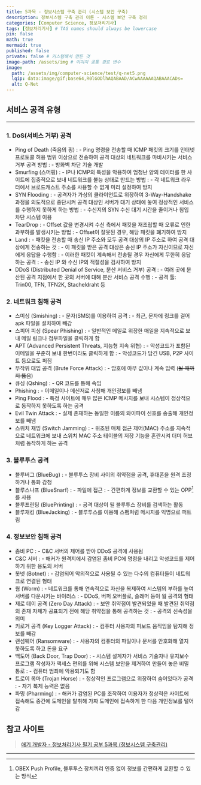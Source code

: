 ```yaml
---
title: 5과목 - 정보시스템 구축 관리 (시스템 보안 구축)
description: 정보시스템 구축 관리 이론 - 시스템 보안 구축 정리
categories: [Computer Science, 정보처리기사]
tags: [정보처리기사] # TAG names should always be lowercase
pin: false
math: true
mermaid: true
published: false
private: false # 커스텀해서 만든 것
image-path: /assets/img # 이미지 공통 경로 변수
image:
  path: /assets/img/computer-science/test/q-net5.png
  lqip: data:image/gif;base64,R0lGODlhAQABAAD/ACwAAAAAAQABAAACADs=
  alt: Q-Net
---
```


## 서비스 공격 유형

---

### 1. DoS(서비스 거부) 공격

- Ping of Death (죽음의 핑)
  : - Ping 명령을 전송할 때 ICMP 패킷의 크기를 인터넷 프로토콜 허용 범위 이상으로 전송하여 공격 대상의 네트워크를 마비시키는 서비스 거부 공격 방법
  : - 방화벽 차단 기술 개발
- Smurfing (스머핑)
  : - IP나 ICMP의 특성을 악용하여 엄청난 양의 데이터를 한 사이트에 집중적으로 보내 네트워크를 불능 상태로 만드는 방법
  : - 각 네트워크 라우터에서 브로드캐스트 주소를 사용할 수 없게 미리 설정하여 방지
- SYN Flooding
  : - 공격자가 가상의 클라이언트로 위장하여 3-Way-Handshake 과정을 의도적으로 중단시켜 공격 대상인 서버가 대기 상태에 놓여 정상적인 서비스를 수행하지 못하게 하는 방법
  : - 수신지의 SYN 수신 대기 시간을 줄이거나 침입 차단 시스템 이용
- TearDrop
  : - Offset 값을 변경시켜 수신 측에서 패킷을 재조립할 때 오류로 인한 과부하를 발생시키는 방법
  : - Offset이 잘못된 경우, 해당 패킷을 폐기하여 방지
- Land
  : - 패킷을 전송할 때 송신 IP 주소와 모두 공격 대상의 IP 주소로 하여 공격 대상에게 전송하는 것
  : - 이 패킷을 받은 공격 대상은 송신 IP 주소가 자신이므로 자신에게 응답을 수행함
  : - 이러한 패킷이 계속해서 전송될 경우 자신에게 무한히 응답하는 공격
  : - 송신 IP 와 수신 IP의 적절성을 검사하여 방지
- DDoS (Distributed Denial of Service, 분산 서비스 거부) 공격
  : - 여러 곳에 분산된 공격 지점에서 한 곳의 서버에 대해 분산 서비스 공격 수행
  : - 공격 툴: Trin00, TFN, TFN2K, Stacheldraht 등

### 2. 네트워크 침해 공격

- 스미싱 (Smishing)
  : - 문자(SMS)를 이용하여 공격
  : - 최근, 문자에 링크를 걸어 apk 파일을 설치하여 빼감
- 스피어 피싱 (Spear Phishing)
  : - 일반적인 메일로 위장한 매일을 지속적으로 보내 메일 링크나 첨부파일을 클릭하게 함
- APT (Advanced Persistent Threats, 지능형 지속 위협)
  : - 악성코드가 포함된 이메일을 꾸준히 보내 한번이라도 클릭하게 함
  : - 악성코드가 담긴 USB, P2P 사이트 등으로도 퍼짐
- 무작위 대입 공격 (Brute Force Attack)
  : - 암호에 아무 값이나 계속 입력 (~~될 때까지 뚫음~~)
- 큐싱 (Qshing)
  : - QR 코드를 통해 속임
- Phishing
  : - 이메일이나 메신저로 사칭해 개인정보를 빼냄
- Ping Flood
  : - 특정 사이트에 매우 많은 ICMP 메시지를 보내 시스템이 정상적으로 동작하지 못하도록 하는 공격
- Evil Twin Attack
  : - 실제 존재하는 동일한 이름의 와이파이 신호를 송출해 개인정보를 빼냄
- 스위치 재밍 (Switch Jamming)
  : - 위조된 매체 접근 제어(MAC) 주소를 지속적으로 네트워크에 보내 스위치 MAC 주소 테이블의 저장 기능을 혼란시켜 더미 허브처럼 동작하게 하는 공격

### 3. 블루투스 공격

- 블루버그 (BlueBug)
  : - 블루투스 장비 사이의 취약점을 공격, 휴대폰을 원격 조정하거나 통화 감청
- 블루스나프 (BlueSnarf)
  : - 파일에 접근
  : - 간편하게 정보를 교환할 수 있는 OPP[^opp]를 사용
- 블루프린팅 (BluePrinting)
  : - 공격 대상이 될 블루투스 장비를 검색하는 활동
- 블루재킹 (BlueJacking)
  : - 블루투스를 이용해 스팸처럼 메시지를 익명으로 퍼트림

### 4. 정보보안 침해 공격

- 좀비 PC
  : - C&C 서버의 제어를 받아 DDoS 공격에 사용됨
- C&C 서버
  : - 해커가 원격지에서 감염된 좀비 PC에 명령을 내리고 악성코드를 제어하기 위한 용도의 서버
- 봇넷 (Botnet)
  : - 감염되어 악의적으로 사용될 수 있는 다수의 컴퓨터들이 네트워크로 연결된 형태
- 웜 (Worm)
  : - 네트워크를 통해 연속적으로 자신을 복제하여 시스템의 부하를 높여 서버를 다운시키는 바이러스
  : - DDoS, 버퍼 오버플로, 슬래머 등이 웜 공격의 형태
- 제로 데이 공격 (Zero Day Attack)
  : - 보안 취약점이 발견되었을 때 발견된 취약점의 존재 자체가 공표되기 전에 해당 취약점을 통해 공격하는 것
  : - 공격의 신속성을 의미
- 키로거 공격 (Key Logger Attack)
  : - 컴퓨터 사용자의 피보드 움직임을 탐지해 정보를 빼감
- 랜섬웨어 (Ransomware)
  : - 사용자의 컴퓨터의 파일이나 문서를 안호화해 열지 못하도록 하고 돈을 요구
- 백도어 (Back Door, Trap Door)
  : - 시스템 설계자가 서비스 기술자나 유지보수 프로그램 작성자가 액세스 편의를 위해 시스템 보안을 제거하여 만들어 놓은 비밀 통로
  : - 컴퓨터 범죄에 악용되기도 함
- 트로이 목마 (Trojan Horse)
  : - 정상적인 프로그램으로 위장하여 숨어있다가 공격
  : - 자기 복제 능력은 없음
- 파밍 (Pharming)
  : - 해커가 감염된 PC를 조작하여 이용자가 정상적은 사이트에 접속해도 중간에 도메인을 탈취해 가짜 도메인에 접속하게 한 다음 개인정보를 털어감

## 참고 사이트

> [애기 개발자 - 정보처리기사 필기 공부 5과목 (정보시스템 구축관리)][ref_site_1]

---

[^opp]: OBEX Push Profile, 블루투스 장치끼리 인증 없이 정보를 간편하게 교환할 수 있는 방식

<!-- 이미지 -->

[encryption]: {{page.image-path}}/computer-science/test/encryption.png

<!-- 블로그 게시글 -->

<!-- [post-title]: {{site.url}}/posts/heap -->

<!-- 참고 사이트 -->

[ref_site_1]: https://baby-dev.tistory.com/entry/%EC%A0%95%EB%B3%B4%EC%B2%98%EB%A6%AC%EA%B8%B0%EC%82%AC-%ED%95%84%EA%B8%B0-%EA%B3%B5%EB%B6%80-5%EA%B3%BC%EB%AA%A9-%EC%A0%95%EB%B3%B4%EC%8B%9C%EC%8A%A4%ED%85%9C-%EA%B5%AC%EC%B6%95%EA%B4%80%EB%A6%AC
